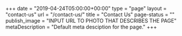 +++
date = "2019-04-24T05:00:00+00:00"
type = "page"
layout = "contact-us"
url = "/contact-us/"
title = "Contact Us"
page-status = ""
publish_image = "INPUT URL TO PHOTO THAT DESCRIBES THE PAGE"
metaDescription = "Default meta desciption for the page."
+++